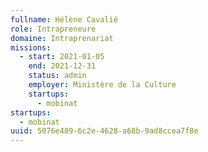 ```yaml
---
fullname: Hélène Cavalié
role: Intrapreneure
domaine: Intraprenariat
missions:
  - start: 2021-01-05
    end: 2021-12-31
    status: admin
    employer: Ministère de la Culture
    startups:
      - mobinat
startups:
  - mobinat
uuid: 5076e489-6c2e-4628-a68b-9ad8ccea7f8e
---
```

